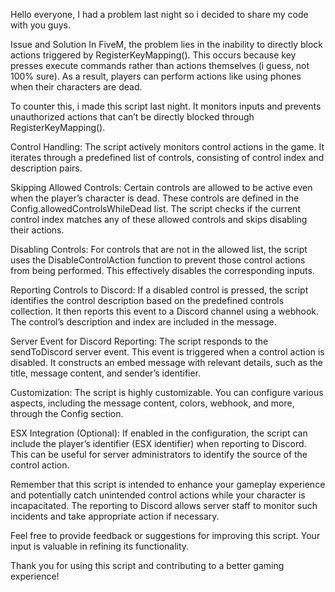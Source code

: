 Hello everyone,
I had a problem last night so i decided to share my code with you guys.

Issue and Solution
In FiveM, the problem lies in the inability to directly block actions triggered by RegisterKeyMapping(). This occurs because key presses execute commands rather than actions themselves (i guess, not 100% sure).
As a result, players can perform actions like using phones when their characters are dead.

To counter this, i made this script last night. It monitors inputs and prevents unauthorized actions that can’t be directly blocked through RegisterKeyMapping().

Control Handling: The script actively monitors control actions in the game. It iterates through a predefined list of controls, consisting of control index and description pairs.

Skipping Allowed Controls: Certain controls are allowed to be active even when the player’s character is dead. These controls are defined in the Config.allowedControlsWhileDead list. The script checks if the current control index matches any of these allowed controls and skips disabling their actions.

Disabling Controls: For controls that are not in the allowed list, the script uses the DisableControlAction function to prevent those control actions from being performed. This effectively disables the corresponding inputs.

Reporting Controls to Discord: If a disabled control is pressed, the script identifies the control description based on the predefined controls collection. It then reports this event to a Discord channel using a webhook. The control’s description and index are included in the message.

Server Event for Discord Reporting: The script responds to the sendToDiscord server event. This event is triggered when a control action is disabled. It constructs an embed message with relevant details, such as the title, message content, and sender’s identifier.

Customization: The script is highly customizable. You can configure various aspects, including the message content, colors, webhook, and more, through the Config section.

ESX Integration (Optional): If enabled in the configuration, the script can include the player’s identifier (ESX identifier) when reporting to Discord. This can be useful for server administrators to identify the source of the control action.

Remember that this script is intended to enhance your gameplay experience and potentially catch unintended control actions while your character is incapacitated. The reporting to Discord allows server staff to monitor such incidents and take appropriate action if necessary.

Feel free to provide feedback or suggestions for improving this script. Your input is valuable in refining its functionality.

Thank you for using this script and contributing to a better gaming experience!
